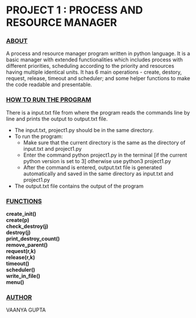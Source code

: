 # PROJECT 1 : PROCESS AND RESOURCE MANAGER

### **<ins>ABOUT</ins>**
A process and resource manager program written in python language. It is a basic manager with extended functionalities which includes process with different priorities, scheduling according to the priority and resources having multiple identical units. It has 6 main operations - create, destory, request, release, timeout and scheduler; and some helper functions to make the code readable and presentable. 

### **<ins>HOW TO RUN THE PROGRAM</ins>**
There is a input.txt file from where the program reads the commands line by line and prints the output to output.txt file. 
- The input.txt, project1.py should be in the same directory. 
- To run the program: 
    - Make sure that the current directory is the same as the directory of input.txt and project1.py
    - Enter the command python project1.py in the terminal [if the current python version is set to 3] otherwise use python3 project1.py
    - After the command is entered, output.txt file is generated automatically and saved in the same directory as input.txt and project1.py
- The output.txt file contains the output of the program

### **<ins>FUNCTIONS</ins>**
**create_init()** <br />
**create(p)** <br />
**check_destroy(j)** <br />
**destroy(j)** <br />
**print_destroy_count()** <br />
**remove_parent()** <br />
**request(r,k)** <br />
**release(r,k)** <br />
**timeout()** <br />
**scheduler()** <br />
**write_in_file()** <br />
**menu()** <br />

### **<ins>AUTHOR</ins>**

VAANYA GUPTA
